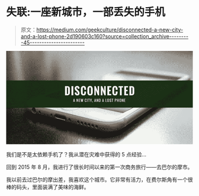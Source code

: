 # 失联:一座新城市，一部丢失的手机

> 原文：<https://medium.com/geekculture/disconnected-a-new-city-and-a-lost-phone-2d190603c160?source=collection_archive---------45----------------------->

![](img/ae04d46d208f53710ffa744852e950bf.png)

我们是不是太依赖手机了？我从潜在灾难中获得的 5 点经验…

回到 2015 年 8 月，我进行了很长时间以来的第一次商务旅行——去巴尔的摩市。

我以前去过巴尔的摩出差，我喜欢这个城市。它非常有活力，在费尔斯角有一个很棒的码头，里面装满了美味的海鲜。